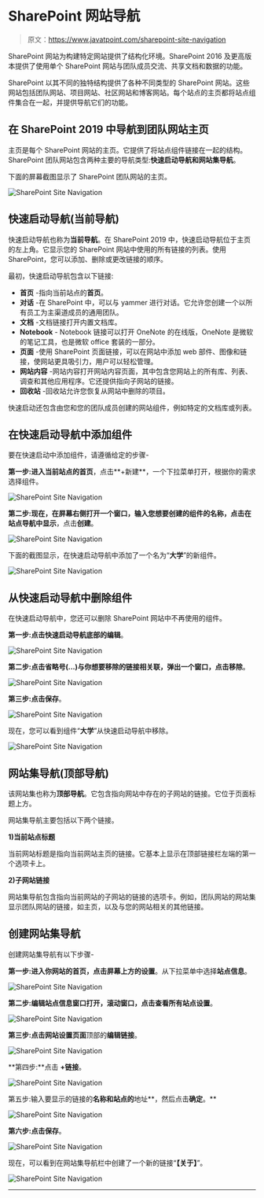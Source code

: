 # SharePoint 网站导航

> 原文：<https://www.javatpoint.com/sharepoint-site-navigation>

SharePoint 网站为构建特定网站提供了结构化环境。SharePoint 2016 及更高版本提供了使用单个 SharePoint 网站与团队成员交流、共享文档和数据的功能。

SharePoint 以其不同的独特结构提供了各种不同类型的 SharePoint 网站。这些网站包括团队网站、项目网站、社区网站和博客网站。每个站点的主页都将站点组件集合在一起，并提供导航它们的功能。

## 在 SharePoint 2019 中导航到团队网站主页

主页是每个 SharePoint 网站的主页。它提供了将站点组件链接在一起的结构。SharePoint 团队网站包含两种主要的导航类型:**快速启动导航和网站集导航**。

下面的屏幕截图显示了 SharePoint 团队网站的主页。

![SharePoint Site Navigation](img/2d1b9c6891f740691cfedc15458e8651.png)

## 快速启动导航(当前导航)

快速启动导航也称为**当前导航**。在 SharePoint 2019 中，快速启动导航位于主页的左上角。它显示您的 SharePoint 网站中使用的所有链接的列表。使用 SharePoint，您可以添加、删除或更改链接的顺序。

最初，快速启动导航包含以下链接:

*   **首页** -指向当前站点的**首页**。
*   **对话** -在 SharePoint 中，可以与 yammer 进行对话。它允许您创建一个以所有员工为主渠道成员的通用团队。
*   **文档** -文档链接打开内置文档库。
*   **Notebook** - Notebook 链接可以打开 OneNote 的在线版，OneNote 是微软的笔记工具，也是微软 office 套装的一部分。
*   **页面** -使用 SharePoint 页面链接，可以在网站中添加 web 部件、图像和链接，使网站更具吸引力，用户可以轻松管理。
*   **网站内容** -网站内容打开网站内容页面，其中包含您网站上的所有库、列表、调查和其他应用程序。它还提供指向子网站的链接。
*   **回收站** -回收站允许您恢复从网站中删除的项目。

快速启动还包含由您和您的团队成员创建的网站组件，例如特定的文档库或列表。

## 在快速启动导航中添加组件

要在快速启动中添加组件，请遵循给定的步骤-

**第一步:**进入当前站点的**首页**，点击**+新建**，一个下拉菜单打开，根据你的需求选择组件。

![SharePoint Site Navigation](img/83eed4ae6efd0f4ae524eba80501090a.png)

**第二步:**现在，在屏幕右侧打开一个窗口，**输入您想要创建的组件的名称**，点击**在站点导航中显示**，点击**创建**。

![SharePoint Site Navigation](img/22ad1e876bd5cce20e2e8dedc0dc04bc.png)

下面的截图显示，在快速启动导航中添加了一个名为“**大学**”的新组件。

![SharePoint Site Navigation](img/a3c34d695f7b611d4d27fc798c3f393e.png)

## 从快速启动导航中删除组件

在快速启动导航中，您还可以删除 SharePoint 网站中不再使用的组件。

**第一步:**点击快速启动导航底部的**编辑**。

![SharePoint Site Navigation](img/cdc0273deccb3e9c07070bf8dc6ee939.png)

**第二步:**点击**省略号(...)**与你想要移除的链接相关联，弹出一个窗口，点击**移除**。

![SharePoint Site Navigation](img/d7f7e23d722abdbcd07f9af33df992c1.png)

**第三步:**点击**保存**。

![SharePoint Site Navigation](img/f6f596ee039ec33343d6b4e85e037234.png)

现在，您可以看到组件“**大学**”从快速启动导航中移除。

![SharePoint Site Navigation](img/b9fb213debd938a32ab92e10b712db9b.png)

## 网站集导航(顶部导航)

该网站集也称为**顶部导航**。它包含指向网站中存在的子网站的链接。它位于页面标题上方。

网站集导航主要包括以下两个链接。

**1)当前站点标题**

当前网站标题是指向当前网站主页的链接。它基本上显示在顶部链接栏左端的第一个选项卡上。

**2)子网站链接**

网站集导航包含指向当前网站的子网站的链接的选项卡。例如，团队网站的网站集显示团队网站的链接，如主页，以及与您的网站相关的其他链接。

## 创建网站集导航

创建网站集导航有以下步骤-

**第一步:**进入你网站的首页，点击屏幕上方的**设置**。从下拉菜单中选择**站点信息**。

![SharePoint Site Navigation](img/c15507e290aa80c69d202520126ddb80.png)

**第二步:**编辑站点信息窗口打开，滚动窗口，点击**查看所有站点设置**。

![SharePoint Site Navigation](img/e66a5e24b75233ae853823625a0bd587.png)

**第三步:**点击**网站设置页面**顶部的**编辑链接**。

![SharePoint Site Navigation](img/0dda055312cfc137159c6f979dd82ba9.png)

**第四步:**点击 **+链接**。

![SharePoint Site Navigation](img/0fc18710547c1d7280c9f977035d13c7.png)

第五步:输入要显示的链接的**名称和站点的**地址**，然后点击**确定**。**

![SharePoint Site Navigation](img/d9c0f336b3b0255e61a9ec5c1a8676a1.png)

**第六步:**点击**保存**。

![SharePoint Site Navigation](img/af00b5ff8686184debe3bd0bbffcff3e.png)

现在，可以看到在网站集导航栏中创建了一个新的链接“**【关于】**”。

![SharePoint Site Navigation](img/6054e206752c2d88dedb03391b1f0f59.png)

* * *